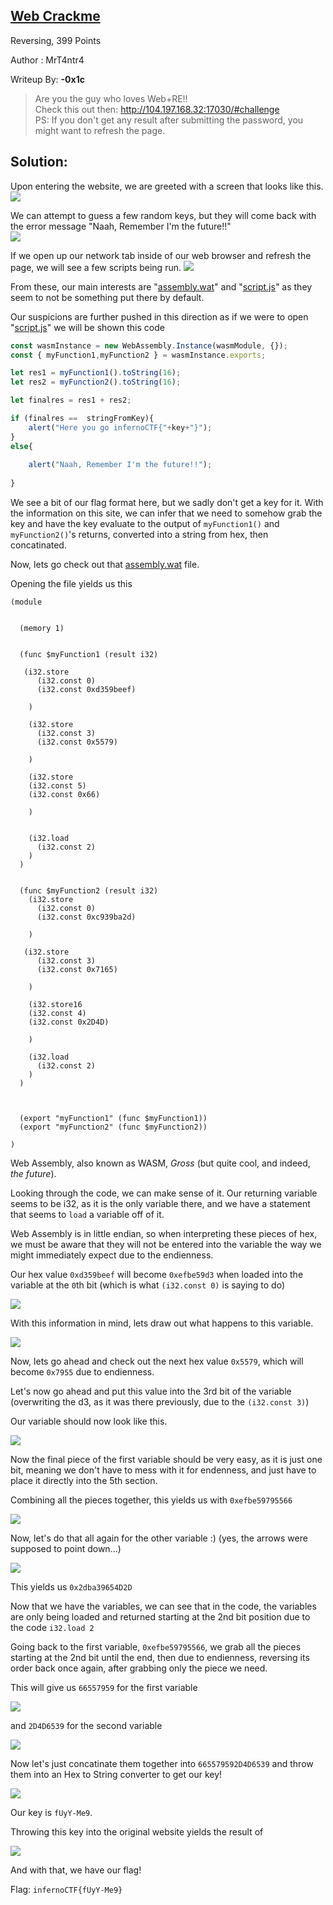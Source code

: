 ## [Web Crackme](https://infernoctf.live/challenges#Web%20Crackme)

Reversing, 399 Points

Author : MrT4ntr4

Writeup By: **-0x1c**

>Are you the guy who loves Web+RE!!<br/>
>Check this out then: http://104.197.168.32:17030/#challenge<br/>
PS: If you don't get any result after submitting the password, you might want to refresh the page.

## Solution:
Upon entering the website, we are greeted with a screen that looks like this.
![](images/webcrackme1.png) 

We can attempt to guess a few random keys, but they will come back with the error message "Naah, Remember I'm the future!!"<br/>
![](images/webcrackme2.png) 

If we open up our network tab inside of our web browser and refresh the page, we will see a few scripts being run.
![](images/webcrackme3.png)

From these, our main interests are "[assembly.wat](http://104.197.168.32:17030/challenge/assembly.wat)" and "[script.js](http://104.197.168.32:17030/challenge/script.js)" as they seem to not be something put there by default.

Our suspicions are further pushed in this direction as if we were to open "[script.js](http://104.197.168.32:17030/challenge/script.js)" we will be shown this code

```js
const wasmInstance = new WebAssembly.Instance(wasmModule, {});
const { myFunction1,myFunction2 } = wasmInstance.exports;

let res1 = myFunction1().toString(16);
let res2 = myFunction2().toString(16);

let finalres = res1 + res2;

if (finalres ==  stringFromKey){
	alert("Here you go infernoCTF{"+key+"}");
}
else{
	
	alert("Naah, Remember I'm the future!!");
	
}

```

We see a bit of our flag format here, but we sadly don't get a key for it. 
With the information on this site, we can infer that we need to somehow grab the key and have the key evaluate to the output of `myFunction1()` and `myFunction2()`'s returns, converted into a string from hex, then concatinated.

Now, lets go check out that [assembly.wat](http://104.197.168.32:17030/challenge/assembly.wat) file.

Opening the file yields us this

```wasm
(module


  (memory 1)


  (func $myFunction1 (result i32)

   (i32.store
      (i32.const 0)
      (i32.const 0xd359beef) 

    )

    (i32.store
      (i32.const 3)
      (i32.const 0x5579) 

    )
	
	(i32.store
	(i32.const 5)
	(i32.const 0x66) 

	)


    (i32.load
      (i32.const 2)
    )
  )
  
  
  (func $myFunction2 (result i32)
    (i32.store
      (i32.const 0)
      (i32.const 0xc939ba2d) 

    )

   (i32.store
      (i32.const 3)
      (i32.const 0x7165) 

    )
	
	(i32.store16
	(i32.const 4)
	(i32.const 0x2D4D) 

	)

    (i32.load
      (i32.const 2)
    )
  )
  
  

  (export "myFunction1" (func $myFunction1))
  (export "myFunction2" (func $myFunction2))

)
```

Web Assembly, also known as WASM, *Gross* (but quite cool, and indeed, *the future*).

Looking through the code, we can make sense of it. Our returning variable seems to be i32, as it is the only variable there,
and we have a statement that seems to `load` a variable off of it.

Web Assembly is in little endian, so when interpreting these pieces of hex, we must be aware that they will not be entered into the variable the way we might immediately expect due to the endienness.

Our hex value `0xd359beef` will become `0xefbe59d3` when loaded into the variable at the `0`th bit (which is what `(i32.const 0)` is saying to do)

![](images/webcrackme4.png)

With this information in mind, lets draw out what happens to this variable.

![](images/webcrackme5.png)

Now, lets go ahead and check out the next hex value `0x5579`, which will become `0x7955` due to endienness.

Let's now go ahead and put this value into the 3rd bit of the variable (overwriting the d3, as it was there previously, due to the `(i32.const 3)`)

Our variable should now look like this.

![](images/webcrackme6.png)

Now the final piece of the first variable should be very easy, as it is just one bit, meaning we don't have to mess with it for endenness, and just have to place it directly into the 5th section.

Combining all the pieces together, this yields us with `0xefbe59795566`

![](images/webcrackme7.png)

Now, let's do that all again for the other variable :) (yes, the arrows were supposed to point down...)

![](images/webcrackme8.png)

This yields us `0x2dba39654D2D`

Now that we have the variables, we can see that in the code, the variables are only being loaded and returned starting at the 2nd bit position due to the code `i32.load 2`

Going back to the first variable, `0xefbe59795566`, we grab all the pieces starting at the 2nd bit until the end, then due to endienness, reversing its order back once again, after grabbing only the piece we need.

This will give us `66557959` for the first variable

![](images/webcrackme9.png)

and `2D4D6539` for the second variable

![](images/webcrackme10.png)

Now let's just concatinate them together into `665579592D4D6539` and throw them into an Hex to String converter to get our key!

![](images/webcrackme11.png)

Our key is `fUyY-Me9`.

Throwing this key into the original website yields the result of 

![](images/webcrackme12.png)

And with that, we have our flag!

Flag: `infernoCTF{fUyY-Me9}`

